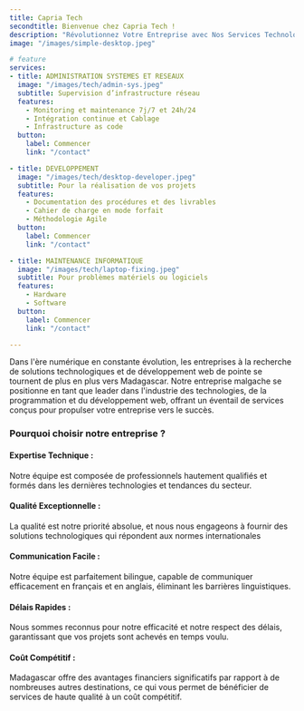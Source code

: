 ```yaml
---
title: Capria Tech
secondtitle: Bienvenue chez Capria Tech !
description: "Révolutionnez Votre Entreprise avec Nos Services Technologiques et de Développement Web à Madagascar"
image: "/images/simple-desktop.jpeg"

# feature
services:
- title: ADMINISTRATION SYSTEMES ET RESEAUX 
  image: "/images/tech/admin-sys.jpeg"
  subtitle: Supervision d’infrastructure réseau
  features:  
    - Monitoring et maintenance 7j/7 et 24h/24
    - Intégration continue et Cablage
    - Infrastructure as code
  button:
    label: Commencer
    link: "/contact"

- title: DEVELOPPEMENT 
  image: "/images/tech/desktop-developer.jpeg"
  subtitle: Pour la réalisation de vos projets
  features:
    - Documentation des procédures et des livrables
    - Cahier de charge en mode forfait
    - Méthodologie Agile
  button:
    label: Commencer
    link: "/contact"

- title: MAINTENANCE INFORMATIQUE 
  image: "/images/tech/laptop-fixing.jpeg"
  subtitle: Pour problèmes matériels ou logiciels
  features:
    - Hardware
    - Software
  button:
    label: Commencer
    link: "/contact"

---
```

<div class="container text-left">
Dans l'ère numérique en constante évolution, les entreprises à la recherche de solutions technologiques et de développement web de pointe se tournent de plus en plus vers Madagascar. Notre entreprise malgache se positionne en tant que leader dans l'industrie des technologies, de la programmation et du développement web, offrant un éventail de services conçus pour propulser votre entreprise vers le succès.
</div>

<div class="grid text-left mt-11 content">

  <div class="container col-12 row">
  
  ### Pourquoi choisir notre entreprise ?

  <div class="mx-auto md:col-5 col-12">

  #### Expertise Technique :
  Notre équipe est composée de professionnels hautement qualifiés et formés dans les dernières technologies et tendances du secteur.

  #### Qualité Exceptionnelle : 
  La qualité est notre priorité absolue, et nous nous engageons à fournir des solutions technologiques qui répondent aux normes internationales

  #### Communication Facile :
  Notre équipe est parfaitement bilingue, capable de communiquer efficacement en français et en anglais, éliminant les barrières linguistiques.

  </div>
  <div class="mx-auto md:col-5 col-12">

  #### Délais Rapides  : 
  Nous sommes reconnus pour notre efficacité et notre respect des délais, garantissant que vos projets sont achevés en temps voulu.

  #### Coût Compétitif : 
  Madagascar offre des avantages financiers significatifs par rapport à de nombreuses autres destinations, ce qui vous permet de bénéficier de services de haute qualité à un coût compétitif.

  </div>
  </div>

</div>
